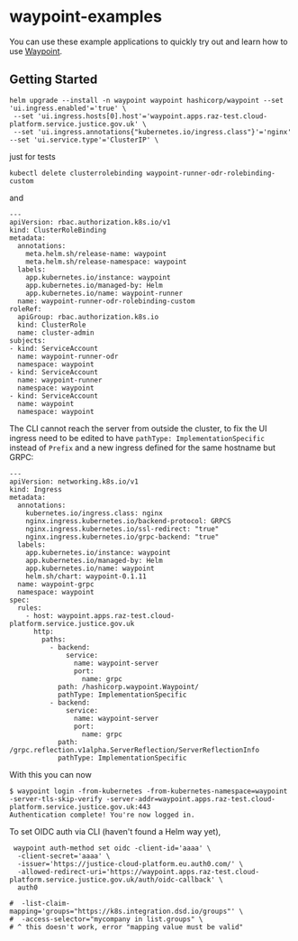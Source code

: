 # waypoint-examples

You can use these example applications to quickly try out and learn how to use
[Waypoint](https://waypointproject.io/).

## Getting Started

```
helm upgrade --install -n waypoint waypoint hashicorp/waypoint --set 'ui.ingress.enabled'='true' \
 --set 'ui.ingress.hosts[0].host'='waypoint.apps.raz-test.cloud-platform.service.justice.gov.uk' \
 --set 'ui.ingress.annotations{"kubernetes.io/ingress.class"}'='nginx' --set 'ui.service.type'='ClusterIP' \
```

just for tests

```
kubectl delete clusterrolebinding waypoint-runner-odr-rolebinding-custom
```
and

```
---
apiVersion: rbac.authorization.k8s.io/v1
kind: ClusterRoleBinding
metadata:
  annotations:
    meta.helm.sh/release-name: waypoint
    meta.helm.sh/release-namespace: waypoint
  labels:
    app.kubernetes.io/instance: waypoint
    app.kubernetes.io/managed-by: Helm
    app.kubernetes.io/name: waypoint-runner
  name: waypoint-runner-odr-rolebinding-custom
roleRef:
  apiGroup: rbac.authorization.k8s.io
  kind: ClusterRole
  name: cluster-admin
subjects:
- kind: ServiceAccount
  name: waypoint-runner-odr
  namespace: waypoint
- kind: ServiceAccount
  name: waypoint-runner
  namespace: waypoint
- kind: ServiceAccount
  name: waypoint
  namespace: waypoint
```

The CLI cannot reach the server from outside the cluster, to fix the UI ingress need to be edited to have `pathType: ImplementationSpecific` instead of `Prefix` and a new ingress defined for the same hostname but GRPC:

```
---
apiVersion: networking.k8s.io/v1
kind: Ingress
metadata:
  annotations:
    kubernetes.io/ingress.class: nginx
    nginx.ingress.kubernetes.io/backend-protocol: GRPCS
    nginx.ingress.kubernetes.io/ssl-redirect: "true"
    nginx.ingress.kubernetes.io/grpc-backend: "true"
  labels:
    app.kubernetes.io/instance: waypoint
    app.kubernetes.io/managed-by: Helm
    app.kubernetes.io/name: waypoint
    helm.sh/chart: waypoint-0.1.11
  name: waypoint-grpc
  namespace: waypoint
spec:
  rules:
    - host: waypoint.apps.raz-test.cloud-platform.service.justice.gov.uk
      http:
        paths:
          - backend:
              service:
                name: waypoint-server
                port:
                  name: grpc
            path: /hashicorp.waypoint.Waypoint/
            pathType: ImplementationSpecific
          - backend:
              service:
                name: waypoint-server
                port:
                  name: grpc
            path: /grpc.reflection.v1alpha.ServerReflection/ServerReflectionInfo
            pathType: ImplementationSpecific
```

With this you can now

```
$ waypoint login -from-kubernetes -from-kubernetes-namespace=waypoint -server-tls-skip-verify -server-addr=waypoint.apps.raz-test.cloud-platform.service.justice.gov.uk:443
Authentication complete! You're now logged in.
```

To set OIDC auth via CLI (haven't found a Helm way yet),

```
 waypoint auth-method set oidc -client-id='aaaa' \
  -client-secret='aaaa' \
  -issuer='https://justice-cloud-platform.eu.auth0.com/' \
  -allowed-redirect-uri='https://waypoint.apps.raz-test.cloud-platform.service.justice.gov.uk/auth/oidc-callback' \
  auth0

#  -list-claim-mapping='groups="https://k8s.integration.dsd.io/groups"' \
#  -access-selector="mycompany in list.groups" \
# ^ this doesn't work, error "mapping value must be valid"
```

